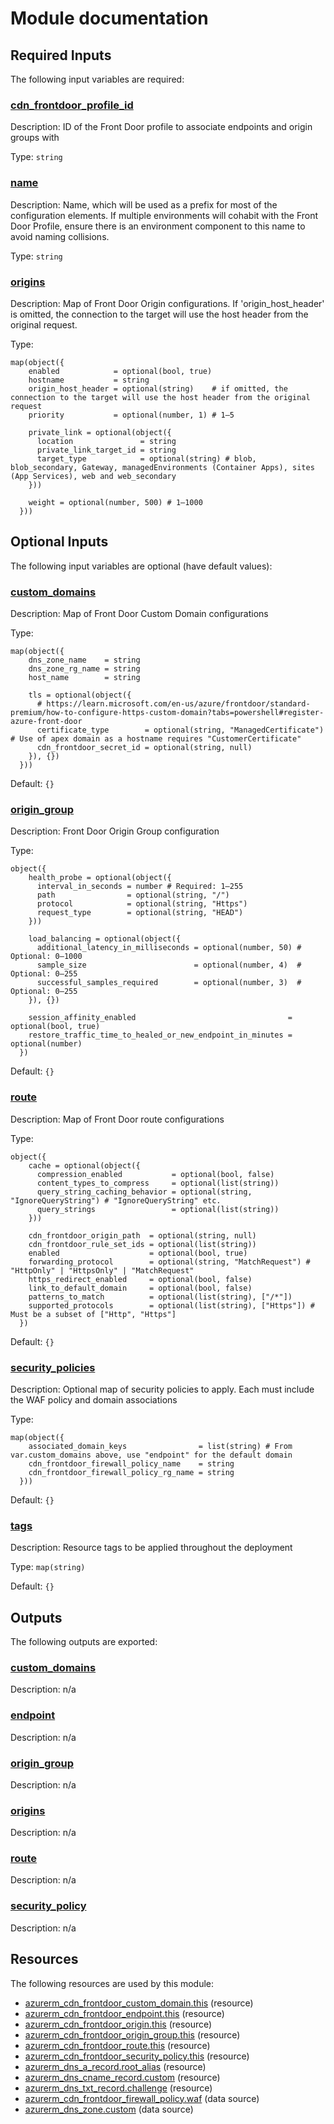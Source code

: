 # Module documentation

## Required Inputs

The following input variables are required:

### <a name="input_cdn_frontdoor_profile_id"></a> [cdn\_frontdoor\_profile\_id](#input\_cdn\_frontdoor\_profile\_id)

Description: ID of the Front Door profile to associate endpoints and origin groups with

Type: `string`

### <a name="input_name"></a> [name](#input\_name)

Description: Name, which will be used as a prefix for most of the configuration elements. If multiple environments will cohabit with the Front Door Profile, ensure there is an environment component to this name to avoid naming collisions.

Type: `string`

### <a name="input_origins"></a> [origins](#input\_origins)

Description: Map of Front Door Origin configurations. If 'origin\_host\_header' is omitted, the connection to the target will use the host header from the original request.

Type:

```hcl
map(object({
    enabled            = optional(bool, true)
    hostname           = string
    origin_host_header = optional(string)    # if omitted, the connection to the target will use the host header from the original request
    priority           = optional(number, 1) # 1–5

    private_link = optional(object({
      location               = string
      private_link_target_id = string
      target_type            = optional(string) # blob, blob_secondary, Gateway, managedEnvironments (Container Apps), sites (App Services), web and web_secondary
    }))

    weight = optional(number, 500) # 1–1000
  }))
```

## Optional Inputs

The following input variables are optional (have default values):

### <a name="input_custom_domains"></a> [custom\_domains](#input\_custom\_domains)

Description: Map of Front Door Custom Domain configurations

Type:

```hcl
map(object({
    dns_zone_name    = string
    dns_zone_rg_name = string
    host_name        = string

    tls = optional(object({
      # https://learn.microsoft.com/en-us/azure/frontdoor/standard-premium/how-to-configure-https-custom-domain?tabs=powershell#register-azure-front-door
      certificate_type        = optional(string, "ManagedCertificate") # Use of apex domain as a hostname requires "CustomerCertificate"
      cdn_frontdoor_secret_id = optional(string, null)
    }), {})
  }))
```

Default: `{}`

### <a name="input_origin_group"></a> [origin\_group](#input\_origin\_group)

Description: Front Door Origin Group configuration

Type:

```hcl
object({
    health_probe = optional(object({
      interval_in_seconds = number # Required: 1–255
      path                = optional(string, "/")
      protocol            = optional(string, "Https")
      request_type        = optional(string, "HEAD")
    }))

    load_balancing = optional(object({
      additional_latency_in_milliseconds = optional(number, 50) # Optional: 0–1000
      sample_size                        = optional(number, 4)  # Optional: 0–255
      successful_samples_required        = optional(number, 3)  # Optional: 0–255
    }), {})

    session_affinity_enabled                                  = optional(bool, true)
    restore_traffic_time_to_healed_or_new_endpoint_in_minutes = optional(number)
  })
```

Default: `{}`

### <a name="input_route"></a> [route](#input\_route)

Description: Map of Front Door route configurations

Type:

```hcl
object({
    cache = optional(object({
      compression_enabled           = optional(bool, false)
      content_types_to_compress     = optional(list(string))
      query_string_caching_behavior = optional(string, "IgnoreQueryString") # "IgnoreQueryString" etc.
      query_strings                 = optional(list(string))
    }))

    cdn_frontdoor_origin_path  = optional(string, null)
    cdn_frontdoor_rule_set_ids = optional(list(string))
    enabled                    = optional(bool, true)
    forwarding_protocol        = optional(string, "MatchRequest") # "HttpOnly" | "HttpsOnly" | "MatchRequest"
    https_redirect_enabled     = optional(bool, false)
    link_to_default_domain     = optional(bool, false)
    patterns_to_match          = optional(list(string), ["/*"])
    supported_protocols        = optional(list(string), ["Https"]) # Must be a subset of ["Http", "Https"]
  })
```

Default: `{}`

### <a name="input_security_policies"></a> [security\_policies](#input\_security\_policies)

Description: Optional map of security policies to apply. Each must include the WAF policy and domain associations

Type:

```hcl
map(object({
    associated_domain_keys                = list(string) # From var.custom_domains above, use "endpoint" for the default domain
    cdn_frontdoor_firewall_policy_name    = string
    cdn_frontdoor_firewall_policy_rg_name = string
  }))
```

Default: `{}`

### <a name="input_tags"></a> [tags](#input\_tags)

Description: Resource tags to be applied throughout the deployment

Type: `map(string)`

Default: `{}`

## Outputs

The following outputs are exported:

### <a name="output_custom_domains"></a> [custom\_domains](#output\_custom\_domains)

Description: n/a

### <a name="output_endpoint"></a> [endpoint](#output\_endpoint)

Description: n/a

### <a name="output_origin_group"></a> [origin\_group](#output\_origin\_group)

Description: n/a

### <a name="output_origins"></a> [origins](#output\_origins)

Description: n/a

### <a name="output_route"></a> [route](#output\_route)

Description: n/a

### <a name="output_security_policy"></a> [security\_policy](#output\_security\_policy)

Description: n/a
## Resources

The following resources are used by this module:

- [azurerm_cdn_frontdoor_custom_domain.this](https://registry.terraform.io/providers/hashicorp/azurerm/latest/docs/resources/cdn_frontdoor_custom_domain) (resource)
- [azurerm_cdn_frontdoor_endpoint.this](https://registry.terraform.io/providers/hashicorp/azurerm/latest/docs/resources/cdn_frontdoor_endpoint) (resource)
- [azurerm_cdn_frontdoor_origin.this](https://registry.terraform.io/providers/hashicorp/azurerm/latest/docs/resources/cdn_frontdoor_origin) (resource)
- [azurerm_cdn_frontdoor_origin_group.this](https://registry.terraform.io/providers/hashicorp/azurerm/latest/docs/resources/cdn_frontdoor_origin_group) (resource)
- [azurerm_cdn_frontdoor_route.this](https://registry.terraform.io/providers/hashicorp/azurerm/latest/docs/resources/cdn_frontdoor_route) (resource)
- [azurerm_cdn_frontdoor_security_policy.this](https://registry.terraform.io/providers/hashicorp/azurerm/latest/docs/resources/cdn_frontdoor_security_policy) (resource)
- [azurerm_dns_a_record.root_alias](https://registry.terraform.io/providers/hashicorp/azurerm/latest/docs/resources/dns_a_record) (resource)
- [azurerm_dns_cname_record.custom](https://registry.terraform.io/providers/hashicorp/azurerm/latest/docs/resources/dns_cname_record) (resource)
- [azurerm_dns_txt_record.challenge](https://registry.terraform.io/providers/hashicorp/azurerm/latest/docs/resources/dns_txt_record) (resource)
- [azurerm_cdn_frontdoor_firewall_policy.waf](https://registry.terraform.io/providers/hashicorp/azurerm/latest/docs/data-sources/cdn_frontdoor_firewall_policy) (data source)
- [azurerm_dns_zone.custom](https://registry.terraform.io/providers/hashicorp/azurerm/latest/docs/data-sources/dns_zone) (data source)
